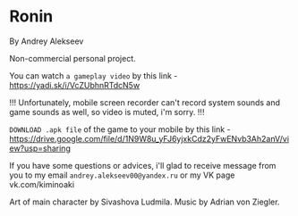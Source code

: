 # Ronin
By Andrey Alekseev

Non-commercial personal project.

You can watch `a gameplay video` by this link - https://yadi.sk/i/VcZUbhnRTdcN5w

!!! Unfortunately, mobile screen recorder can't record system sounds and game sounds as well, so video is muted, i'm sorry. !!!

`DOWNLOAD .apk file` of the game to your mobile by this link - https://drive.google.com/file/d/1N9W8u_yFJ6yjxkCdz2yFwENvb3Ah2anV/view?usp=sharing

If you have some questions or advices, i'll glad to receive message from you to my email `andrey.alekseev00@yandex.ru` or my VK page vk.com/kiminoaki

Art of main character by Sivashova Ludmila.
Music by Adrian von Ziegler.
